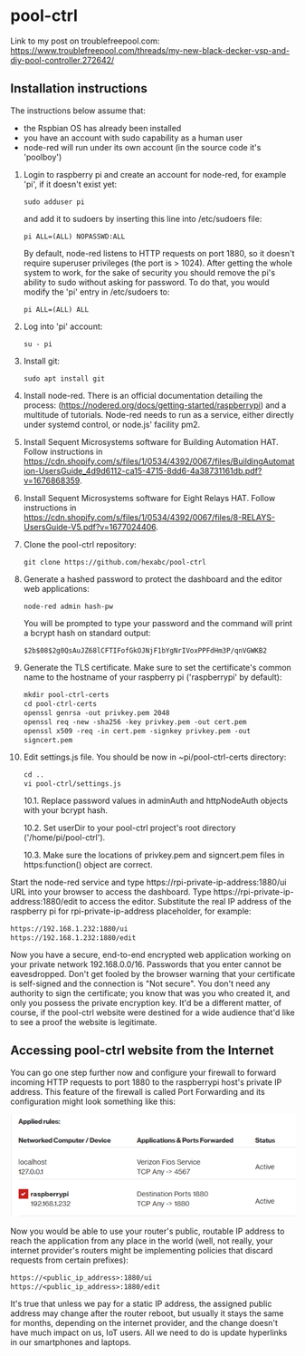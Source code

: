 # pool-ctrl

Link to my post on troublefreepool.com:  
https://www.troublefreepool.com/threads/my-new-black-decker-vsp-and-diy-pool-controller.272642/  

## Installation instructions

The instructions below assume that:
- the Rspbian OS has already been installed
- you have an account with sudo capability as a human user
- node-red will run under its own account (in the source code it's 'poolboy')

1. Login to raspberry pi and create an account for node-red, for example 'pi', if it doesn't exist yet:
     ```console
     sudo adduser pi
     ```
     and add it to sudoers by inserting this line into /etc/sudoers file:
    ```console
    pi ALL=(ALL) NOPASSWD:ALL
    ```
     By default, node-red listens to HTTP requests on port 1880, so it doesn't require superuser privileges (the port is > 1024). After getting the whole system to work, for the sake of security you should remove the pi's ability to sudo without asking for password. To do that, you would modify the 'pi' entry in /etc/sudoers to:
    ```console
    pi ALL=(ALL) ALL
    ```
2. Log into 'pi' account:
    ```console
    su - pi
    ```
3. Install git: 
    ```console
    sudo apt install git
    ```
4. Install node-red. There is an official documentation detailing the process: (https://nodered.org/docs/getting-started/raspberrypi) and a multitude of tutorials. Node-red needs to run as a service, either directly under systemd control, or node.js' facility pm2.
5. Install Sequent Microsystems software for Building Automation HAT. Follow instructions in https://cdn.shopify.com/s/files/1/0534/4392/0067/files/BuildingAutomation-UsersGuide_4d9d6112-ca15-4715-8dd6-4a38731161db.pdf?v=1676868359.
6. Install Sequent Microsystems software for Eight Relays HAT. Follow instructions in 
https://cdn.shopify.com/s/files/1/0534/4392/0067/files/8-RELAYS-UsersGuide-V5.pdf?v=1677024406.
7. Clone the pool-ctrl repository:
    ```console
    git clone https://github.com/hexabc/pool-ctrl
    ```
8. Generate a hashed password to protect the dashboard and the editor web applications:
    ```console
    node-red admin hash-pw
    ```
    You will be prompted to type your password and the command will print a bcrypt hash on standard output:
   ```console
   $2b$08$2g0QsAuJZ68lCFTIFofGkOJNjF1bYgNrIVoxPPFdHm3P/qnVGWKB2
   ```
9. Generate the TLS certificate. Make sure to set the certificate's common name to the hostname of your raspberry pi ('raspberrypi' by default):
   ```console
   mkdir pool-ctrl-certs
   cd pool-ctrl-certs
   openssl genrsa -out privkey.pem 2048
   openssl req -new -sha256 -key privkey.pem -out cert.pem
   openssl x509 -req -in cert.pem -signkey privkey.pem -out signcert.pem
   ```
10. Edit settings.js file. You should be now in ~pi/pool-ctrl-certs directory:
    ```console
    cd ..
    vi pool-ctrl/settings.js
    ```
    10.1. Replace password values in adminAuth and httpNodeAuth objects with your bcrypt hash.

    10.2. Set userDir to your pool-ctrl project's root directory ('/home/pi/pool-ctrl').

    10.3. Make sure the locations of privkey.pem and signcert.pem files in https:function() object are correct.

Start the node-red service and type https://rpi-private-ip-address:1880/ui URL into your browser to access the dashboard. Type https://rpi-private-ip-address:1880/edit to access the editor. Substitute the real IP address of the raspberry pi for rpi-private-ip-address placeholder, for example:
```console
https://192.168.1.232:1880/ui
https://192.168.1.232:1880/edit
```

Now you have a secure, end-to-end encrypted web application working on your private network 192.168.0.0/16. Passwords that you enter cannot be eavesdropped. Don't get fooled by the browser warning that your certificate is self-signed and the connection is "Not secure". You don't need any authority to sign the certificate; you know that was you who created it, and only you possess the private encryption key. It'd be a different matter, of course, if the pool-ctrl website were destined for a wide audience that'd like to see a proof the website is legitimate.

## Accessing pool-ctrl website from the Internet

You can go one step further now and configure your firewall to forward incoming HTTP requests to port 1880 to the raspberrypi host's private IP address. This feature of the firewall is called Port Forwarding and its configuration might look something like this:

![Port Forwarding Rules](image.png)

Now you would be able to use your router's public, routable IP address to reach the application from any place in the world (well, not really, your internet provider's routers might be implementing policies that discard requests from certain prefixes):
```console
https://<public_ip_address>:1880/ui
https://<public_ip_address>:1880/edit
```
It's true that unless we pay for a static IP address, the assigned public address may change after the router reboot, but usually it stays the same for months, depending on the internet provider, and the change doesn't have much impact on us, IoT users. All we need to do is update hyperlinks in our smartphones and laptops.
